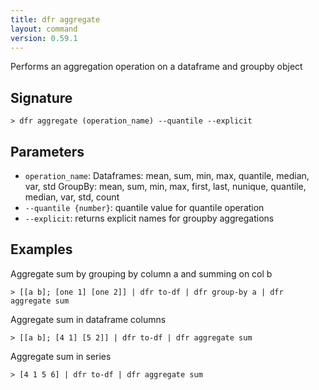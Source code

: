 ```yaml
---
title: dfr aggregate
layout: command
version: 0.59.1
---
```


Performs an aggregation operation on a dataframe and groupby object

## Signature

```> dfr aggregate (operation_name) --quantile --explicit```

## Parameters

 -  `operation_name`:
	Dataframes: mean, sum, min, max, quantile, median, var, std
	GroupBy: mean, sum, min, max, first, last, nunique, quantile, median, var, std, count
 -  `--quantile {number}`: quantile value for quantile operation
 -  `--explicit`: returns explicit names for groupby aggregations

## Examples

Aggregate sum by grouping by column a and summing on col b
```shell
> [[a b]; [one 1] [one 2]] | dfr to-df | dfr group-by a | dfr aggregate sum
```

Aggregate sum in dataframe columns
```shell
> [[a b]; [4 1] [5 2]] | dfr to-df | dfr aggregate sum
```

Aggregate sum in series
```shell
> [4 1 5 6] | dfr to-df | dfr aggregate sum
```
